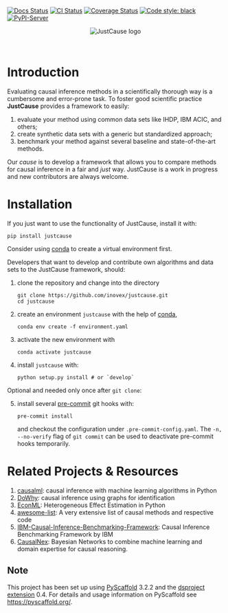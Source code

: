 [![Docs Status](https://readthedocs.org/projects/justcause/badge/?version=latest)](https://justcause.readthedocs.io/en/latest/?badge=latest)
[![CI Status](https://api.cirrus-ci.com/github/inovex/justcause.svg?branch=master)](https://cirrus-ci.com/github/inovex/justcause)
[![Coverage Status](https://coveralls.io/repos/github/inovex/justcause/badge.svg?branch=master)](https://coveralls.io/github/inovex/justcause?branch=master)
[![Code style: black](https://img.shields.io/badge/code%20style-black-000000.svg)](https://black.readthedocs.io/en/stable/)
[![PyPI-Server](https://img.shields.io/pypi/v/justcause.svg)](https://pypi.org/project/justcause/)

<div style="text-align:center">
<p align="center">
<img alt="JustCause logo" src="https://justcause.readthedocs.io/en/latest/_static/logo.png">
</p>
</div>

<br/>

# Introduction

Evaluating causal inference methods in a scientifically thorough way is a cumbersome and error-prone task.
To foster good scientific practice **JustCause** provides a framework to easily:

1. evaluate your method using common data sets like IHDP, IBM ACIC, and others;
2. create synthetic data sets with a generic but standardized approach;
3. benchmark your method against several baseline and state-of-the-art methods.

Our *cause* is to develop a framework that allows you to compare methods for causal inference
in a fair and *just* way. JustCause is a work in progress and new contributors are always welcome.

# Installation

If you just want to use the functionality of JustCause, install it with:
```
pip install justcause
```
Consider using [conda] to create a virtual environment first.

Developers that want to develop and contribute own algorithms and data sets to the JustCause framework, should:

1. clone the repository and change into the directory
   ```
   git clone https://github.com/inovex/justcause.git
   cd justcause
   ```

2. create an environment `justcause` with the help of [conda],
   ```
   conda env create -f environment.yaml
   ```
3. activate the new environment with
   ```
   conda activate justcause
   ```
4. install `justcause` with:
   ```
   python setup.py install # or `develop`
   ```

Optional and needed only once after `git clone`:

5. install several [pre-commit] git hooks with:
   ```
   pre-commit install
   ```
   and checkout the configuration under `.pre-commit-config.yaml`.
   The `-n, --no-verify` flag of `git commit` can be used to deactivate pre-commit hooks temporarily.


# Related Projects & Resources

 1. [causalml]: causal inference with machine learning algorithms in Python
 2. [DoWhy]: causal inference using graphs for identification
 3. [EconML]: Heterogeneous Effect Estimation in Python
 4. [awesome-list]: A very extensive list of causal methods and respective code
 5. [IBM-Causal-Inference-Benchmarking-Framework]: Causal Inference Benchmarking Framework by IBM
 6. [CausalNex]: Bayesian Networks to combine machine learning and domain expertise for causal reasoning.

## Note

This project has been set up using [PyScaffold] 3.2.2 and the [dsproject extension] 0.4.
For details and usage information on PyScaffold see https://pyscaffold.org/.


[conda]: https://docs.conda.io/
[pre-commit]: https://pre-commit.com/
[Jupyter]: https://jupyter.org/
[Google style]: http://google.github.io/styleguide/pyguide.html#38-comments-and-docstrings
[PyScaffold]: https://pyscaffold.org/
[dsproject extension]: https://github.com/pyscaffold/pyscaffoldext-dsproject
[causalml]: https://github.com/uber/causalml
[DoWhy]: https://github.com/Microsoft/dowhy
[EconML]: https://github.com/microsoft/EconML
[awesome-list]: https://github.com/rguo12/awesome-causality-algorithms
[IBM-Causal-Inference-Benchmarking-Framework]: https://github.com/IBM-HRL-MLHLS/IBM-Causal-Inference-Benchmarking-Framework
[CausalNex]: https://causalnex.readthedocs.io/

